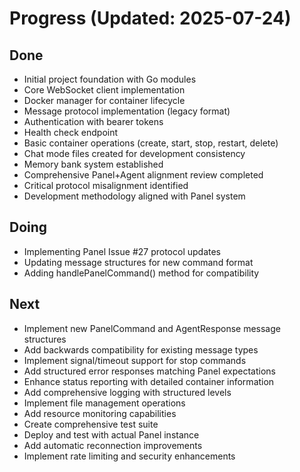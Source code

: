# Progress (Updated: 2025-07-24)

## Done

- Initial project foundation with Go modules
- Core WebSocket client implementation
- Docker manager for container lifecycle
- Message protocol implementation (legacy format)
- Authentication with bearer tokens
- Health check endpoint
- Basic container operations (create, start, stop, restart, delete)
- Chat mode files created for development consistency
- Memory bank system established
- Comprehensive Panel+Agent alignment review completed
- Critical protocol misalignment identified
- Development methodology aligned with Panel system

## Doing

- Implementing Panel Issue #27 protocol updates
- Updating message structures for new command format
- Adding handlePanelCommand() method for compatibility

## Next

- Implement new PanelCommand and AgentResponse message structures
- Add backwards compatibility for existing message types
- Implement signal/timeout support for stop commands
- Add structured error responses matching Panel expectations
- Enhance status reporting with detailed container information
- Add comprehensive logging with structured levels
- Implement file management operations
- Add resource monitoring capabilities
- Create comprehensive test suite
- Deploy and test with actual Panel instance
- Add automatic reconnection improvements
- Implement rate limiting and security enhancements
